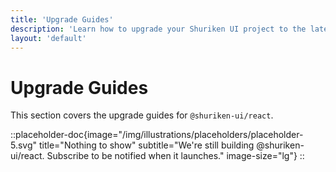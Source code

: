 ```yaml
---
title: 'Upgrade Guides'
description: 'Learn how to upgrade your Shuriken UI project to the latest version.'
layout: 'default'
---
```


# Upgrade Guides

This section covers the upgrade guides for `@shuriken-ui/react`.

::placeholder-doc{image="/img/illustrations/placeholders/placeholder-5.svg" title="Nothing to show" subtitle="We're still building @shuriken-ui/react. Subscribe to be notified when it launches." image-size="lg"}
::
